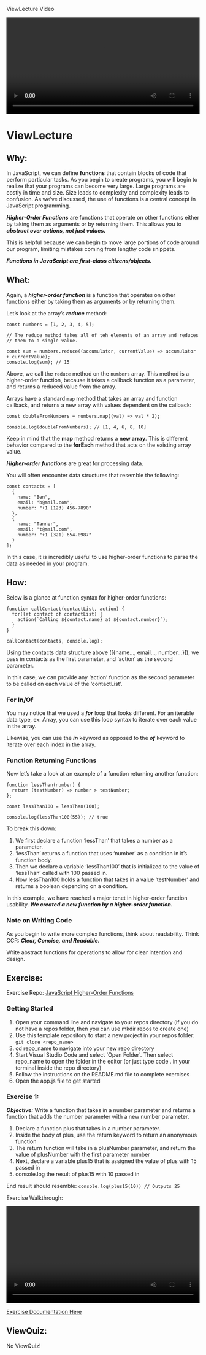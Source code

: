 ViewLecture Video

<video width="100%" height="auto" controls>
  <source src="https://vimeo.com/507274492/dba36788bf" type="video/mp4" />
</video>

# ViewLecture

## Why:

In JavaScript, we can define **functions** that contain blocks of code that perform particular tasks. As you begin to create programs, you will begin to realize that your programs can become very large. Large programs are costly in time and size. Size leads to complexity and complexity leads to confusion. As we’ve discussed, the use of functions is a central concept in JavaScript programming.

**_Higher-Order Functions_** are functions that operate on other functions either by taking them as arguments or by returning them. This allows you to **_abstract over actions, not just values._**

This is helpful because we can begin to move large portions of code around our program, limiting mistakes coming from lengthy code snippets.

**_Functions in JavaScript are first-class citizens/objects._**

## What:

Again, a **_higher-order function_** is a function that operates on other functions either by taking them as arguments or by returning them.

Let’s look at the array’s **_reduce_** method:

```
const numbers = [1, 2, 3, 4, 5];

// The reduce method takes all of teh elements of an array and reduces
// them to a single value.

const sum = numbers.reduce((accumulator, currentValue) => accumulator + currentValue);
console.log(sum); // 15
```

Above, we call the `reduce` method on the `numbers` array. This method is a higher-order function, because it takes a callback function as a parameter, and returns a reduced value from the array.

Arrays have a standard `map` method that takes an array and function callback, and returns a new array with values dependent on the callback:

```
const doubleFromNumbers = numbers.map((val) => val * 2);

console.log(doubleFromNumbers); // [1, 4, 6, 8, 10]
```

Keep in mind that the **map** method returns a **new array**. This is different behavior compared to the **forEach** method that acts on the existing array value.

**_Higher-order functions_** are great for processing data.

You will often encounter data structures that resemble the following:

```
const contacts = [
  {
    name: "Ben",
    email: "b@mail.com",
    number: "+1 (123) 456-7890"
  },
  {
    name: "Tanner",
    email: "t@mail.com",
    number: "+1 (321) 654-0987"
  }
];
```

In this case, it is incredibly useful to use higher-order functions to parse the data as needed in your program.

## How:

Below is a glance at function syntax for higher-order functions:

```
function callContact(contactList, action) {
  for(let contact of contactList) {
    action(`Calling ${contact.name} at ${contact.number}`);
  }
}

callContact(contacts, console.log);
```

Using the contacts data structure above ([{name…, email…, number...}]), we pass in contacts as the first parameter, and ‘action’ as the second parameter.

In this case, we can provide any ‘action’ function as the second parameter to be called on each value of the ‘contactList’.

### For In/Of

You may notice that we used a **_for_** loop that looks different. For an iterable data type, ex: Array, you can use this loop syntax to iterate over each value in the array.

Likewise, you can use the **_in_** keyword as opposed to the **_of_** keyword to iterate over each index in the array.

### Function Returning Functions

Now let’s take a look at an example of a function returning another function:

```
function lessThan(number) {
  return (testNumber) => number > testNumber;
};

const lessThan100 = lessThan(100);

console.log(lessThan100(55)); // true
```

To break this down:

1. We first declare a function ‘lessThan’ that takes a number as a parameter.
2. ‘lessThan’ returns a function that uses ‘number’ as a condition in it’s function body.
3. Then we declare a variable ‘lessThan100’ that is initialized to the value of ‘lessThan’ called with 100 passed in.
4. Now lessThan100 holds a function that takes in a value ‘testNumber’ and returns a boolean depending on a condition.

In this example, we have reached a major tenet in higher-order function usability. **_We created a new function by a higher-order function._**

### Note on Writing Code

As you begin to write more complex functions, think about readability. Think CCR: **_Clear, Concise, and Readable._**

Write abstract functions for operations to allow for clear intention and design.

## Exercise:

Exercise Repo: [JavaScript Higher-Order Functions](https://github.com/Bryantellius/JavaScript_HOF)

### Getting Started

1. Open your command line and navigate to your repos directory (if you do not have a repos folder, then you can use mkdir repos to create one)
2. Use this template repository to start a new project in your repos folder: `git clone <repo_name>`
3. cd repo_name to navigate into your new repo directory
4. Start Visual Studio Code and select 'Open Folder'. Then select repo_name to open the folder in the editor (or just type code . in your terminal inside the repo directory)
5. Follow the instructions on the README.md file to complete exercises
6. Open the app.js file to get started

### Exercise 1:

**_Objective:_** Write a function that takes in a number parameter and returns a function that adds the number parameter with a new number parameter.

1. Declare a function plus that takes in a number parameter.
2. Inside the body of plus, use the return keyword to return an anonymous function
3. The return function will take in a plusNumber parameter, and return the value of plusNumber with the first parameter number
4. Next, declare a variable plus15 that is assigned the value of plus with 15 passed in
5. console.log the result of plus15 with 10 passed in

End result should resemble: `console.log(plus15(10)) // Outputs 25`

Exercise Walkthrough:

<video width="100%" height="auto" controls>
  <source src="https://vimeo.com/507274745/d24c33169b" type="video/mp4" />
</video>

[Exercise Documentation Here](https://docs.google.com/document/d/1CiLfJj2PuCMx6iJnrlY7pUjekd4ffsrB-SGr3er4olQ/edit?usp=sharing)

## ViewQuiz:

No ViewQuiz!
